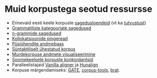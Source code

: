 # Muid korpustega seotud ressursse

- Erinevaid eesti keele korpuste [sagedusloendeid](http://www.cl.ut.ee/ressursid/sagedused1/) (vt ka [tutvustust](http://www.cl.ut.ee/ressursid/sagedused/index.php?lang=et))  
- [Grammatiliste kategooriate sagedused](http://www.cl.ut.ee/ressursid/gram-kat/)  
- [n-grammide sagedused](http://www.cl.ut.ee/ressursid/mitmikud/)  
- [Kollokatsioonide pingeread](http://www.cl.ut.ee/ressursid/sagedased_kollokatsioonid/)  
- [Püsiühendite andmebaas](http://www.cl.ut.ee/ressursid/pysiyhendid/)  
- [Süntaktiliselt ühestatud korpus](http://math.ut.ee/~kaili/Korpus/pindmine/)  
- [Murdekorpuse andmete visualiseerimine](http://rurake.keeleressursid.ee/index.php/applications/)  
- [Soomekeelsete korpuste konkordantsid](https://korp.csc.fi/#?prequery_within=sentence&corpus=ftb3_europarl,ftb3_jrcacquis,ftb2,reittidemo&cqp=[])  
- Paralleelistajaid [Vanilla aligner](https://code.google.com/p/php-vanilla/) ja [Hunalign](http://mokk.bme.hu/resources/hunalign)
- Korpuse märgendamiseks: [GATE](https://gate.ac.uk/), [corpus-tools](http://corpus-tools.org/home/), [brat](http://brat.nlplab.org/).  
